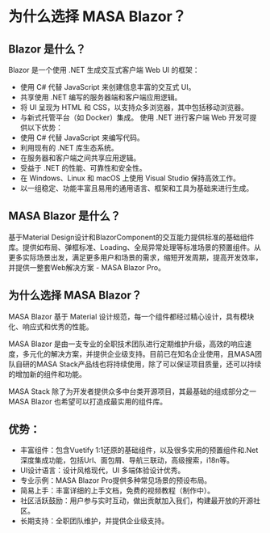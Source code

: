 ﻿# 为什么选择 MASA Blazor？

## Blazor 是什么？

Blazor 是一个使用 .NET 生成交互式客户端 Web UI 的框架：

- 使用 C# 代替 JavaScript 来创建信息丰富的交互式 UI。
- 共享使用 .NET 编写的服务器端和客户端应用逻辑。
- 将 UI 呈现为 HTML 和 CSS，以支持众多浏览器，其中包括移动浏览器。
- 与新式托管平台（如 Docker）集成。
  使用 .NET 进行客户端 Web 开发可提供以下优势：
- 使用 C# 代替 JavaScript 来编写代码。
- 利用现有的 .NET 库生态系统。
- 在服务器和客户端之间共享应用逻辑。
- 受益于 .NET 的性能、可靠性和安全性。
- 在 Windows、Linux 和 macOS 上使用 Visual Studio 保持高效工作。
- 以一组稳定、功能丰富且易用的通用语言、框架和工具为基础来进行生成。

## MASA Blazor 是什么？

基于Material Design设计和BlazorComponent的交互能力提供标准的基础组件库。提供如布局、弹框标准、Loading、全局异常处理等标准场景的预置组件。从更多实际场景出发，满足更多用户和场景的需求，缩短开发周期，提高开发效率，并提供一整套Web解决方案 - MASA Blazor Pro。

## 为什么选择 MASA Blazor？

MASA Blazor 基于 Material 设计规范，每一个组件都经过精心设计，具有模块化、响应式和优秀的性能。

MASA Blazor 是由一支专业的全职技术团队进行定期维护升级，高效的响应速度，多元化的解决方案，并提供企业级支持。目前已在知名企业使用，且MASA团队自研的MASA Stack产品线也将持续使用，除了可以保证项目质量，还可以持续的增加新的组件和功能。

MASA Stack 除了为开发者提供众多中台类开源项目，其最基础的组成部分之一 MASA Blazor 也希望可以打造成最实用的组件库。

## 优势：

- 丰富组件：包含Vuetify 1:1还原的基础组件，以及很多实用的预置组件和.Net深度集成功能，包括Url、面包屑、导航三联动，高级搜索，i18n等。
- UI设计语言：设计风格现代，UI 多端体验设计优秀。
- 专业示例：MASA Blazor Pro提供多种常见场景的预设布局。
- 简易上手：丰富详细的上手文档，免费的视频教程（制作中）。
- 社区活跃鼓励：用户参与实时互动，做出贡献加入我们，构建最开放的开源社区。
- 长期支持：全职团队维护，并提供企业级支持。